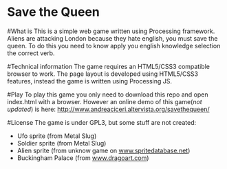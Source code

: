 Save the Queen
==============

#What is
This is a simple web game written using Processing framework.
Aliens are attacking London because they hate english, you must save the queen. To do this you need to know apply you english knowledge selection the correct verb.

#Technical information
The game requires an HTML5/CSS3 compatible browser to work.
The page layout is developed using HTML5/CSS3 features, instead the game is written using Processing JS.

#Play
To play this game you only need to download this repo and open index.html with a browser.
However an online demo of this game(*not updated*) is here: http://www.andreaciceri.altervista.org/savethequeen/

#License
The game is under GPL3, but some stuff are not created:
* Ufo sprite (from Metal Slug)
* Soldier sprite (from Metal Slug)
* Alien sprite (from unknow game on www.spritedatabase.net)
* Buckingham Palace (from www.dragoart.com)
